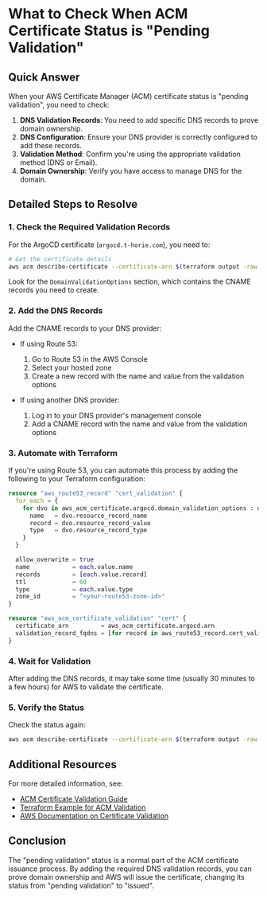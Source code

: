 # What to Check When ACM Certificate Status is "Pending Validation"

## Quick Answer

When your AWS Certificate Manager (ACM) certificate status is "pending validation", you need to check:

1. **DNS Validation Records**: You need to add specific DNS records to prove domain ownership.
2. **DNS Configuration**: Ensure your DNS provider is correctly configured to add these records.
3. **Validation Method**: Confirm you're using the appropriate validation method (DNS or Email).
4. **Domain Ownership**: Verify you have access to manage DNS for the domain.

## Detailed Steps to Resolve

### 1. Check the Required Validation Records

For the ArgoCD certificate (`argocd.t-horie.com`), you need to:

```bash
# Get the certificate details
aws acm describe-certificate --certificate-arn $(terraform output -raw argocd_certificate_arn)
```

Look for the `DomainValidationOptions` section, which contains the CNAME records you need to create.

### 2. Add the DNS Records

Add the CNAME records to your DNS provider:

- If using Route 53:
  1. Go to Route 53 in the AWS Console
  2. Select your hosted zone
  3. Create a new record with the name and value from the validation options

- If using another DNS provider:
  1. Log in to your DNS provider's management console
  2. Add a CNAME record with the name and value from the validation options

### 3. Automate with Terraform

If you're using Route 53, you can automate this process by adding the following to your Terraform configuration:

```terraform
resource "aws_route53_record" "cert_validation" {
  for_each = {
    for dvo in aws_acm_certificate.argocd.domain_validation_options : dvo.domain_name => {
      name   = dvo.resource_record_name
      record = dvo.resource_record_value
      type   = dvo.resource_record_type
    }
  }

  allow_overwrite = true
  name            = each.value.name
  records         = [each.value.record]
  ttl             = 60
  type            = each.value.type
  zone_id         = "<your-route53-zone-id>"
}

resource "aws_acm_certificate_validation" "cert" {
  certificate_arn         = aws_acm_certificate.argocd.arn
  validation_record_fqdns = [for record in aws_route53_record.cert_validation : record.fqdn]
}
```

### 4. Wait for Validation

After adding the DNS records, it may take some time (usually 30 minutes to a few hours) for AWS to validate the certificate.

### 5. Verify the Status

Check the status again:

```bash
aws acm describe-certificate --certificate-arn $(terraform output -raw argocd_certificate_arn) --query 'Certificate.Status'
```

## Additional Resources

For more detailed information, see:

- [ACM Certificate Validation Guide](acm_certificate_validation.md)
- [Terraform Example for ACM Validation](../terraform/examples/acm_validation.tf)
- [AWS Documentation on Certificate Validation](https://docs.aws.amazon.com/acm/latest/userguide/dns-validation.html)

## Conclusion

The "pending validation" status is a normal part of the ACM certificate issuance process. By adding the required DNS validation records, you can prove domain ownership and AWS will issue the certificate, changing its status from "pending validation" to "issued".